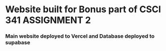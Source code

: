 # Website built for Bonus part of CSCI 341 ASSIGNMENT 2

### Main website deployed to Vercel and Database deployed to supabase
